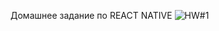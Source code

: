 Домашнее задание по REACT NATIVE
![HW#1](https://user-images.githubusercontent.com/90350582/196886872-21435af9-4ff9-41d2-b60d-0b628d5dbaab.jpg)
